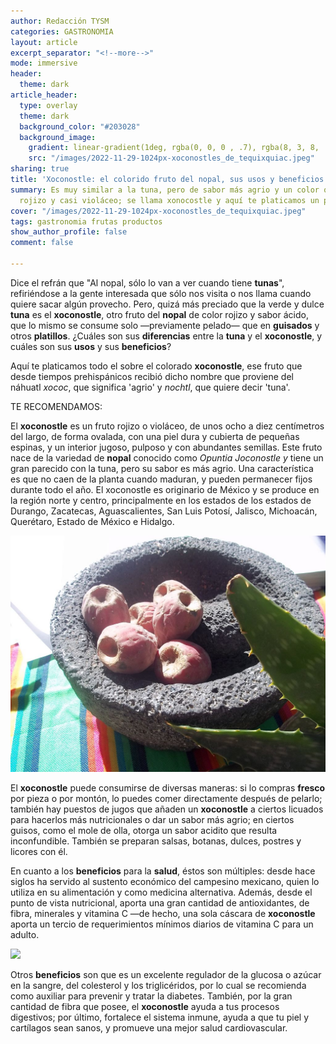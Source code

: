 ```yaml
---
author: Redacción TYSM
categories: GASTRONOMIA
layout: article
excerpt_separator: "<!--more-->"
mode: immersive
header:
  theme: dark
article_header:
  type: overlay
  theme: dark
  background_color: "#203028"
  background_image:
    gradient: linear-gradient(1deg, rgba(0, 0, 0 , .7), rgba(8, 3, 8, .9))
    src: "/images/2022-11-29-1024px-xoconostles_de_tequixquiac.jpeg"
sharing: true
title: 'Xoconostle: el colorido fruto del nopal, sus usos y beneficios'
summary: Es muy similar a la tuna, pero de sabor más agrio y un color que puede ser
  rojizo y casi violáceo; se llama xonocostle y aquí te platicamos un poco sobre él
cover: "/images/2022-11-29-1024px-xoconostles_de_tequixquiac.jpeg"
tags: gastronomia frutas productos
show_author_profile: false
comment: false

---
```

Dice el refrán que "Al nopal, sólo lo van a ver cuando tiene **tunas**", refiriéndose a la gente interesada que sólo nos visita o nos llama cuando quiere sacar algún provecho. Pero, quizá más preciado que la verde y dulce **tuna** es el **xoconostle**, otro fruto del **nopal** de color rojizo y sabor ácido, que lo mismo se consume solo —previamente pelado— que en **guisados** y otros **platillos**. ¿Cuáles son sus **diferencias** entre la **tuna** y el **xoconostle**, y cuáles son sus **usos** y sus **beneficios**?

Aquí te platicamos todo el sobre el colorado **xoconostle**, ese fruto que desde tiempos prehispánicos recibió dicho nombre que proviene del náhuatl _xococ_, que significa 'agrio' y _nochtl_, que quiere decir 'tuna'.

TE RECOMENDAMOS:

El **xoconostle** es un fruto rojizo o violáceo, de unos ocho a diez centímetros del largo, de forma ovalada, con una piel dura y cubierta de pequeñas espinas, y un interior jugoso, pulposo y con abundantes semillas. Este fruto nace de la variedad de **nopal** conocido como _Opuntia Joconostle y_ tiene un gran parecido con la tuna, pero su sabor es más agrio. Una característica es que no caen de la planta cuando maduran, y pueden permanecer fijos durante todo el año. El xoconostle es originario de México y se produce en la región norte y centro, principalmente en los estados de los estados de Durango, Zacatecas, Aguascalientes, San Luis Potosí, Jalisco, Michoacán, Querétaro, Estado de México e Hidalgo.

![](/images/2022-11-29-1024px-xoconostles_de_tequixquiac.jpeg)

El **xoconostle** puede consumirse de diversas maneras: si lo compras **fresco** por pieza o por montón, lo puedes comer directamente después de pelarlo; también hay puestos de jugos que añaden un **xoconostle** a ciertos licuados para hacerlos más nutricionales o dar un sabor más agrio; en ciertos guisos, como el mole de olla, otorga un sabor acidito que resulta inconfundible. También se preparan salsas, botanas, dulces, postres y licores con él.

En cuanto a los **beneficios** para la **salud**, éstos son múltiples: desde hace siglos ha servido al sustento económico del campesino mexicano, quien lo utiliza en su alimentación y como medicina alternativa. Además, desde el punto de vista nutricional, aporta una gran cantidad de antioxidantes, de fibra, minerales y vitamina C —de hecho, una sola cáscara de **xoconostle** aporta un tercio de requerimientos mínimos diarios de vitamina C para un adulto.

![](https://upload.wikimedia.org/wikipedia/commons/thumb/d/db/MGSA2018_-_Xoconostle.jpg/1024px-MGSA2018_-_Xoconostle.jpg)

Otros **beneficios** son que es un excelente regulador de la glucosa o azúcar en la sangre, del colesterol y los triglicéridos, por lo cual se recomienda como auxiliar para prevenir y tratar la diabetes. También, por la gran cantidad de fibra que posee, el **xoconostle** ayuda a tus procesos digestivos; por último, fortalece el sistema inmune, ayuda a que tu piel y cartílagos sean sanos, y promueve una mejor salud cardiovascular.